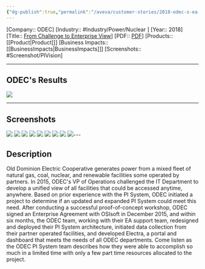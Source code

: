 ```yaml
---
{"dg-publish":true,"permalink":"/aveva/customer-stories/2018-odec-s-ea-journey-from-challenge-to-enterprise-view/"}
---
```


[Company:: ODEC]
[Industry:: #Industry/Power/Nuclear ]
[Year:: 2018]
[Title:: [From Challenge to Enterprise View](https://resources.osisoft.com/presentations/odec-s-ea-journey-%E2%80%93-from-challenge-to-enterprise-view/)]
[PDF:: [PDF](https://cdn.osisoft.com/osi/presentations/2018-uc-san-francisco/UC18NA-D2PG02-ODEC-SBurnettKRyan-ODECs-EA-Journey-FromChallenge-to-Enterprise-View.pdf)]
[Products:: [[Product\|Product]]]
[Business Impacts:: [[BusinessImpacts\|BusinessImpacts]]]
[Screenshots:: #Screenshot/PIVision] 

---
## ODEC's Results
![](https://i.imgur.com/VEX6M5Q.png)

---
## Screenshots
![](https://i.imgur.com/eMiocmY.png)
![](https://i.imgur.com/RsHhE6c.png)
![](https://i.imgur.com/px2OgXD.png)
![](https://i.imgur.com/7uw9yzH.png)
![](https://i.imgur.com/qSW7GUD.png)
![](https://i.imgur.com/RtDLG8F.png)
![](https://i.imgur.com/a5IQqfI.png)
![](https://i.imgur.com/H9kgnvg.png)
![](https://i.imgur.com/Oak4010.png)---
## Description
Old Dominion Electric Cooperative generates power from a mixed fleet of natural gas, coal, nuclear, and renewable facilities some operated by partners. In 2015, ODEC's VP of Operations challenged the IT Department to develop a unified view of all facilities that could be accessed anytime, anywhere. Based on prior experience with the PI System, ODEC initiated a project to determine if an updated and expanded PI System could meet this need. After conducting a successful proof-of-concept workshop, ODEC signed an Enterprise Agreement with OSIsoft in December 2015, and within six months, the ODEC team, working with their EA support team, redesigned and deployed their PI System architecture, initiated data collection from their partner operated facilities, and developed Electra, a portal and dashboard that meets the needs of all ODEC departments. Come listen as the ODEC PI System team describes how they were able to accomplish so much in a limited time with only a few part time resources allocated to the project.